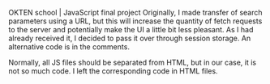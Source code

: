 OKTEN school | JavaScript final project
Originally, I made transfer of search parameters using a URL, but this will increase the quantity of fetch 
requests to the server and potentially make the UI a little bit less pleasant.
As I had already received it, I decided to pass it over through session storage.
An alternative code is in the comments.

Normally, all JS files should be separated from HTML, but in our case, it is not so much code. 
I left the corresponding code in HTML files. 